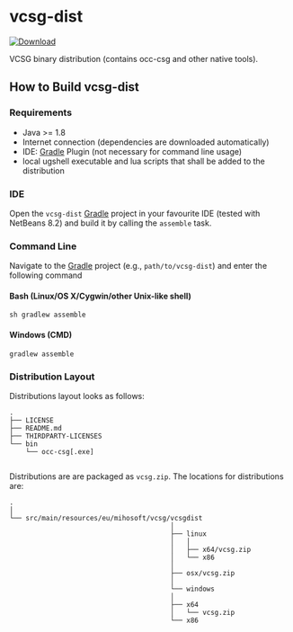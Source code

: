 # vcsg-dist

[ ![Download](https://api.bintray.com/packages/miho/JCSG/vcsg-dist/images/download.svg) ](https://bintray.com/miho/JCSG/vcsg-dist/_latestVersion)

VCSG binary distribution (contains occ-csg and other native tools). 

## How to Build vcsg-dist

### Requirements

- Java >= 1.8
- Internet connection (dependencies are downloaded automatically)
- IDE: [Gradle](http://www.gradle.org/) Plugin (not necessary for command line usage)
- local ugshell executable and lua scripts that shall be added to the distribution

### IDE

Open the `vcsg-dist` [Gradle](http://www.gradle.org/) project in your favourite IDE (tested with NetBeans 8.2) and build it
by calling the `assemble` task.

### Command Line

Navigate to the [Gradle](http://www.gradle.org/) project (e.g., `path/to/vcsg-dist`) and enter the following command

#### Bash (Linux/OS X/Cygwin/other Unix-like shell)

    sh gradlew assemble
    
#### Windows (CMD)

    gradlew assemble
    
### Distribution Layout

Distributions layout looks as follows:

```
.
├── LICENSE
├── README.md
├── THIRDPARTY-LICENSES
└── bin
    └── occ-csg[.exe]
            
```
Distributions are are packaged as `vcsg.zip`. The locations for distributions are:

```
.
│
└── src/main/resources/eu/mihosoft/vcsg/vcsgdist
                                        │
                                        ├── linux
                                        │   │  
                                        │   ├── x64/vcsg.zip
                                        │   └── x86
                                        │
                                        ├── osx/vcsg.zip
                                        │   
                                        └── windows
                                        │
                                        ├── x64
                                        │   └── vcsg.zip
                                        └── x86
```
